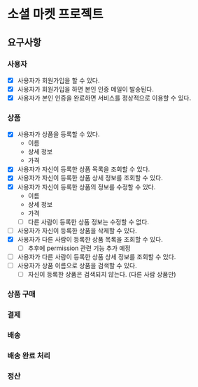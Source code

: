 # 소셜 마켓 프로젝트
## 요구사항
### 사용자
 - [x] 사용자가 회원가입을 할 수 있다.
 - [x] 사용자가 회원가입을 하면 본인 인증 메일이 발송된다.
 - [x] 사용자가 본인 인증을 완료하면 서비스를 정상적으로 이용할 수 있다.
### 상품
 - [x] 사용자가 상품을 등록할 수 있다.
   - 이름
   - 상세 정보
   - 가격
 - [x] 사용자가 자신이 등록한 상품 목록을 조회할 수 있다.
 - [x] 사용자가 자신이 등록한 상품 상세 정보를 조회할 수 있다.
 - [x] 사용자가 자신이 등록한 상품의 정보를 수정할 수 있다.
   - 이름
   - 상세 정보
   - 가격
   - [ ] 다른 사람이 등록한 상품 정보는 수정할 수 없다.
 - [ ] 사용자가 자신이 등록한 상품을 삭제할 수 있다.
 - [x] 사용자가 다른 사람이 등록한 상품 목록을 조회할 수 있다.
   - [ ] 추후에 permission 관련 기능 추가 예정
 - [ ] 사용자가 다른 사람이 등록한 상품 상세 정보를 조회할 수 있다.
 - [ ] 사용자가 상품 이름으로 상품을 검색할 수 있다.
   - [ ] 자신이 등록한 상품은 검색되지 않는다. (다른 사람 상품만)
### 상품 구매
### 결제
### 배송
### 배송 완료 처리
### 정산